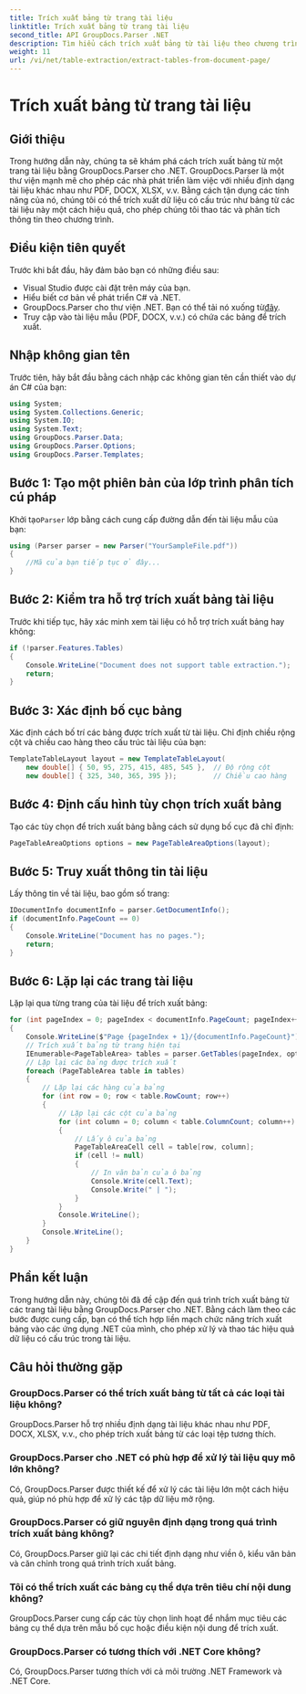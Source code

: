 ```yaml
---
title: Trích xuất bảng từ trang tài liệu
linktitle: Trích xuất bảng từ trang tài liệu
second_title: API GroupDocs.Parser .NET
description: Tìm hiểu cách trích xuất bảng từ tài liệu theo chương trình bằng GroupDocs.Parser cho .NET. Hướng dẫn toàn diện này cung cấp hướng dẫn từng bước.
weight: 11
url: /vi/net/table-extraction/extract-tables-from-document-page/
---
```


# Trích xuất bảng từ trang tài liệu

## Giới thiệu
Trong hướng dẫn này, chúng ta sẽ khám phá cách trích xuất bảng từ một trang tài liệu bằng GroupDocs.Parser cho .NET. GroupDocs.Parser là một thư viện mạnh mẽ cho phép các nhà phát triển làm việc với nhiều định dạng tài liệu khác nhau như PDF, DOCX, XLSX, v.v. Bằng cách tận dụng các tính năng của nó, chúng tôi có thể trích xuất dữ liệu có cấu trúc như bảng từ các tài liệu này một cách hiệu quả, cho phép chúng tôi thao tác và phân tích thông tin theo chương trình.
## Điều kiện tiên quyết
Trước khi bắt đầu, hãy đảm bảo bạn có những điều sau:
- Visual Studio được cài đặt trên máy của bạn.
- Hiểu biết cơ bản về phát triển C# và .NET.
-  GroupDocs.Parser cho thư viện .NET. Bạn có thể tải nó xuống từ[đây](https://releases.groupdocs.com/parser/net/).
- Truy cập vào tài liệu mẫu (PDF, DOCX, v.v.) có chứa các bảng để trích xuất.

## Nhập không gian tên
Trước tiên, hãy bắt đầu bằng cách nhập các không gian tên cần thiết vào dự án C# của bạn:
```csharp
using System;
using System.Collections.Generic;
using System.IO;
using System.Text;
using GroupDocs.Parser.Data;
using GroupDocs.Parser.Options;
using GroupDocs.Parser.Templates;
```
## Bước 1: Tạo một phiên bản của lớp trình phân tích cú pháp
 Khởi tạo`Parser` lớp bằng cách cung cấp đường dẫn đến tài liệu mẫu của bạn:
```csharp
using (Parser parser = new Parser("YourSampleFile.pdf"))
{
    //Mã của bạn tiếp tục ở đây...
}
```
## Bước 2: Kiểm tra hỗ trợ trích xuất bảng tài liệu
Trước khi tiếp tục, hãy xác minh xem tài liệu có hỗ trợ trích xuất bảng hay không:
```csharp
if (!parser.Features.Tables)
{
    Console.WriteLine("Document does not support table extraction.");
    return;
}
```
## Bước 3: Xác định bố cục bảng
Xác định cách bố trí các bảng được trích xuất từ tài liệu. Chỉ định chiều rộng cột và chiều cao hàng theo cấu trúc tài liệu của bạn:
```csharp
TemplateTableLayout layout = new TemplateTableLayout(
    new double[] { 50, 95, 275, 415, 485, 545 },  // Độ rộng cột
    new double[] { 325, 340, 365, 395 });         // Chiều cao hàng
```
## Bước 4: Định cấu hình tùy chọn trích xuất bảng
Tạo các tùy chọn để trích xuất bảng bằng cách sử dụng bố cục đã chỉ định:
```csharp
PageTableAreaOptions options = new PageTableAreaOptions(layout);
```
## Bước 5: Truy xuất thông tin tài liệu
Lấy thông tin về tài liệu, bao gồm số trang:
```csharp
IDocumentInfo documentInfo = parser.GetDocumentInfo();
if (documentInfo.PageCount == 0)
{
    Console.WriteLine("Document has no pages.");
    return;
}
```
## Bước 6: Lặp lại các trang tài liệu
Lặp lại qua từng trang của tài liệu để trích xuất bảng:
```csharp
for (int pageIndex = 0; pageIndex < documentInfo.PageCount; pageIndex++)
{
    Console.WriteLine($"Page {pageIndex + 1}/{documentInfo.PageCount}");
    // Trích xuất bảng từ trang hiện tại
    IEnumerable<PageTableArea> tables = parser.GetTables(pageIndex, options);
    // Lặp lại các bảng được trích xuất
    foreach (PageTableArea table in tables)
    {
        // Lặp lại các hàng của bảng
        for (int row = 0; row < table.RowCount; row++)
        {
            // Lặp lại các cột của bảng
            for (int column = 0; column < table.ColumnCount; column++)
            {
                // Lấy ô của bảng
                PageTableAreaCell cell = table[row, column];
                if (cell != null)
                {
                    // In văn bản của ô bảng
                    Console.Write(cell.Text);
                    Console.Write(" | ");
                }
            }
            Console.WriteLine();
        }
        Console.WriteLine();
    }
}
```

## Phần kết luận
Trong hướng dẫn này, chúng tôi đã đề cập đến quá trình trích xuất bảng từ các trang tài liệu bằng GroupDocs.Parser cho .NET. Bằng cách làm theo các bước được cung cấp, bạn có thể tích hợp liền mạch chức năng trích xuất bảng vào các ứng dụng .NET của mình, cho phép xử lý và thao tác hiệu quả dữ liệu có cấu trúc trong tài liệu.

## Câu hỏi thường gặp
### GroupDocs.Parser có thể trích xuất bảng từ tất cả các loại tài liệu không?
GroupDocs.Parser hỗ trợ nhiều định dạng tài liệu khác nhau như PDF, DOCX, XLSX, v.v., cho phép trích xuất bảng từ các loại tệp tương thích.
### GroupDocs.Parser cho .NET có phù hợp để xử lý tài liệu quy mô lớn không?
Có, GroupDocs.Parser được thiết kế để xử lý các tài liệu lớn một cách hiệu quả, giúp nó phù hợp để xử lý các tập dữ liệu mở rộng.
### GroupDocs.Parser có giữ nguyên định dạng trong quá trình trích xuất bảng không?
Có, GroupDocs.Parser giữ lại các chi tiết định dạng như viền ô, kiểu văn bản và căn chỉnh trong quá trình trích xuất bảng.
### Tôi có thể trích xuất các bảng cụ thể dựa trên tiêu chí nội dung không?
GroupDocs.Parser cung cấp các tùy chọn linh hoạt để nhắm mục tiêu các bảng cụ thể dựa trên mẫu bố cục hoặc điều kiện nội dung để trích xuất.
### GroupDocs.Parser có tương thích với .NET Core không?
Có, GroupDocs.Parser tương thích với cả môi trường .NET Framework và .NET Core.